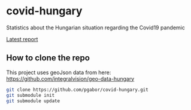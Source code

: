 # covid-hungary
Statistics about the Hungarian situation regarding the Covid19 pandemic

[Latest report](http://pgabor.web.elte.hu/2020-04-13.html)

## How to clone the repo

This project uses geoJson data from here: https://github.com/integralvision/geo-data-hungary

```bash
git clone https://github.com/pgabor/covid-hungary.git
git submodule init
git submodule update

```
